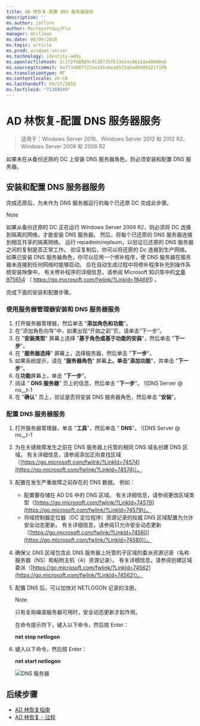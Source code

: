 ```yaml
---
title: AD 林恢复-配置 DNS 服务器服务
description: ''
ms.author: joflore
author: MicrosoftGuyJFlo
manager: mtillman
ms.date: 08/09/2018
ms.topic: article
ms.prod: windows-server
ms.technology: identity-adds
ms.openlocfilehash: 2c1f2f68509c9136735fb13e24c86a1da40660eb
ms.sourcegitcommit: 6aff3d88ff22ea141a6ea6572a5ad8dd6321f199
ms.translationtype: MT
ms.contentlocale: zh-CN
ms.lasthandoff: 09/27/2019
ms.locfileid: "71369249"
---
```

# <a name="ad-forest-recovery---configuring-the-dns-server-service"></a>AD 林恢复-配置 DNS 服务器服务

>适用于：Windows Server 2016、Windows Server 2012 和 2012 R2、Windows Server 2008 和 2008 R2

如果未在从备份还原的 DC 上安装 DNS 服务器角色，则必须安装和配置 DNS 服务器。 

## <a name="install-and-configure-the-dns-server-service"></a>安装和配置 DNS 服务器服务

完成还原后，为未作为 DNS 服务器运行的每个已还原 DC 完成此步骤。 

> [!NOTE]
> 如果从备份还原的 DC 正在运行 Windows Server 2008 R2，则必须将 DC 连接到隔离的网络，才能安装 DNS 服务器。 然后，将每个已还原的 DNS 服务器连接到相互共享的隔离网络。 运行 repadmin/replsum，以验证已还原的 DNS 服务器之间的复制是否正常工作。 验证复制后，你可以将还原的 Dc 连接到生产网络。如果已安装 DNS 服务器角色，你可以应用一个修补程序，使 DNS 服务器在服务器未连接到任何网络时能够启动。 应在自动生成过程中将修补程序补充到操作系统安装映像中。 有关修补程序的详细信息，请参阅 Microsoft 知识库中的[文章 975654](https://go.microsoft.com/fwlink/?LinkId=184691) （ https://go.microsoft.com/fwlink/?LinkId=184691) 。 

完成下面的安装和配置步骤。

### <a name="to-install-and-the-dns-server-service-using-server-manager"></a>使用服务器管理器安装和 DNS 服务器服务  

1. 打开服务器管理器，然后单击 "**添加角色和功能**"。 
2. 在“添加角色向导”中，如果出现“开始之前”页，请单击“下一步”。 
3. 在 "**安装类型**" 屏幕上选择 "**基于角色或基于功能的安装**"，然后单击 "**下一步**"。
4. 在 "**服务器选择**" 屏幕上，选择服务器，然后单击 "**下一步**"。
5. 如果系统提示，请在 "**服务器角色**" 屏幕**上，单击**"**添加功能**"，并单击 "**下一步**"。
6. 在**功能**屏幕上，单击 "**下一步**"。
7. 阅读 " **DNS 服务器**" 页上的信息，然后单击 "**下一步**"。
   ![DNS Server @ no__t-1  
8. 在 "**确认**" 页上，验证是否将安装 DNS 服务器角色，然后单击 "**安装**"。 

### <a name="to-configure-the-dns-server-service"></a>配置 DNS 服务器服务

1. 打开服务器管理器，单击 "**工具**"，然后单击 " **DNS**"。
   ![DNS Server @ no__t-1
2. 为在关键故障发生之前在 DNS 服务器上托管的相同 DNS 域名创建 DNS 区域。 有关详细信息，请参阅添加正向查找区域（[https://go.microsoft.com/fwlink/?LinkId=74574](https://go.microsoft.com/fwlink/?LinkId=74574)）。
3. 配置在发生严重故障之前存在的 DNS 数据。 例如：  

   - 配置要存储在 AD DS 中的 DNS 区域。 有关详细信息，请参阅更改区域类型（[https://go.microsoft.com/fwlink/?LinkId=74579](https://go.microsoft.com/fwlink/?LinkId=74579)）。
   - 将域控制器定位器（DC 定位程序）资源记录的权威 DNS 区域配置为允许安全动态更新。 有关详细信息，请参阅只允许安全动态更新（[https://go.microsoft.com/fwlink/?LinkId=74580](https://go.microsoft.com/fwlink/?LinkId=74580)）。

4. 确保父 DNS 区域包含此 DNS 服务器上托管的子区域的委派资源记录（名称服务器（NS）和粘附主机（A）资源记录）。 有关详细信息，请参阅创建区域委派（[https://go.microsoft.com/fwlink/?LinkId=74562](https://go.microsoft.com/fwlink/?LinkId=74562)）。
5. 配置 DNS 后，可以加快对 NETLOGON 记录的注册。

   > [!NOTE]
   > 只有全局编录服务器可用时，安全动态更新才起作用。 

   在命令提示符下，键入以下命令，然后按 Enter：  

   **net stop netlogon**  

6. 键入以下命令，然后按 Enter：  

   **net start netlogon**  

   ![DNS 服务器](media/AD-Forest-Recovery-Configure-DNS/dns3.png)  

## <a name="next-steps"></a>后续步骤

- [AD 林恢复指南](AD-Forest-Recovery-Guide.md)
- [AD 林恢复 - 过程](AD-Forest-Recovery-Procedures.md)
